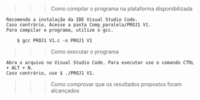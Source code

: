 >>> Como compilar o programa na plataforma disponibilizada

    Recomendo a instalação da IDE Visual Studio Code.
    Caso contrário, Acesse a pasta Comp_paralela/PROJ1 V1.
    Para compilar o programa, utilize o gcc. 

        $ gcc PROJ1 V1.c -o PROJ1 V1

>>> Como executar o programa

    Abra o arquivo no Visual Studio Code. Para executar use o comando CTRL + ALT + N.
    Caso contrário, use $ ./PROJ1 V1.
    
    
>>> Como comprovar que os resultados propostos foram alcançados

    

   
